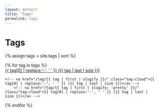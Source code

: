 ```yaml
---
layout: default
title: "Tags"
permalink: tags
---
```


<h1>Tags</h1>

{% assign tags = site.tags | sort %}

<div class="row gr-1">
{% for tag in tags %}

<div class="col-4">
    <a href="/tag/{{ tag | first }}/" class="tag-cloud">{{ tag[0] | replace:'-', ' ' }} ({{ tag | last | size }})</a>

    <!-- <a href="/tag/{{ tag | first | slugify }}/" class="tag-cloud">{{ tag[0] | replace:'-', ' ' }} ({{ tag | last | size }})</a> -->
        <!-- <a href="/tag/{{ tag | first | slugify: 'pretty' }}/" class="tag-cloud">{{ tag[0] | replace:'-', ' ' }} ({{ tag | last | size }})</a> -->
</div>

{% endfor %}

</div>